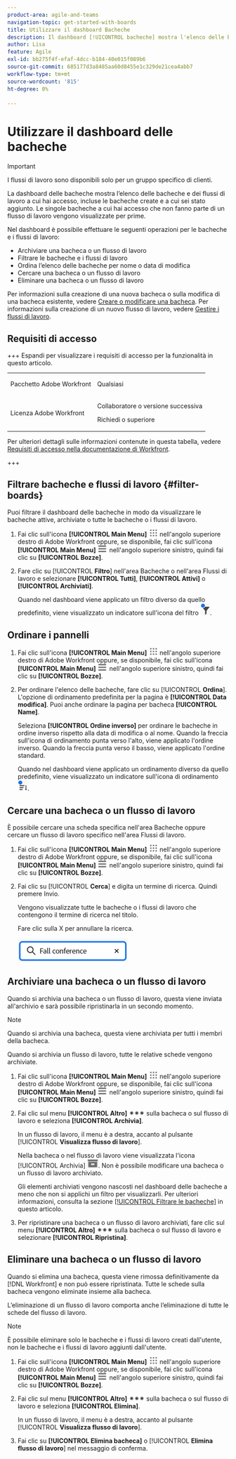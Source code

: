 ```yaml
---
product-area: agile-and-teams
navigation-topic: get-started-with-boards
title: Utilizzare il dashboard Bacheche
description: Il dashboard [!UICONTROL bacheche] mostra l'elenco delle bacheche a cui hai accesso, incluse le bacheche create e a cui sei stato aggiunto.
author: Lisa
feature: Agile
exl-id: bb275f4f-efaf-4dcc-b184-40e015f089b6
source-git-commit: 685177d3a8485aa60d8455e1c329de21cea4abb7
workflow-type: tm+mt
source-wordcount: '815'
ht-degree: 0%

---
```


# Utilizzare il dashboard delle bacheche

<!-- Audited: 1/2024 -->

>[!IMPORTANT]
>
>I flussi di lavoro sono disponibili solo per un gruppo specifico di clienti.

La dashboard delle bacheche mostra l’elenco delle bacheche e dei flussi di lavoro a cui hai accesso, incluse le bacheche create e a cui sei stato aggiunto. Le singole bacheche a cui hai accesso che non fanno parte di un flusso di lavoro vengono visualizzate per prime.

Nel dashboard è possibile effettuare le seguenti operazioni per le bacheche e i flussi di lavoro:

* Archiviare una bacheca o un flusso di lavoro
* Filtrare le bacheche e i flussi di lavoro
* Ordina l’elenco delle bacheche per nome o data di modifica
* Cercare una bacheca o un flusso di lavoro
* Eliminare una bacheca o un flusso di lavoro

Per informazioni sulla creazione di una nuova bacheca o sulla modifica di una bacheca esistente, vedere [Creare o modificare una bacheca](../../agile/get-started-with-boards/create-edit-board.md). Per informazioni sulla creazione di un nuovo flusso di lavoro, vedere [Gestire i flussi di lavoro](/help/quicksilver/agile/use-boards-agile-planning-tools/manage-collections.md).

## Requisiti di accesso

+++ Espandi per visualizzare i requisiti di accesso per la funzionalità in questo articolo.

<table style="table-layout:auto"> 
 <col> 
 <col> 
 <tbody> 
  <tr> 
   <td role="rowheader">Pacchetto Adobe Workfront</td> 
   <td> <p>Qualsiasi</p> </td> 
  </tr> 
  <tr> 
   <td role="rowheader">Licenza Adobe Workfront</td> 
   <td> 
   <p>Collaboratore o versione successiva</p> 
   <p>Richiedi o superiore</p>
   </td> 
  </tr> 
 </tbody> 
</table>

Per ulteriori dettagli sulle informazioni contenute in questa tabella, vedere [Requisiti di accesso nella documentazione di Workfront](/help/quicksilver/administration-and-setup/add-users/access-levels-and-object-permissions/access-level-requirements-in-documentation.md).

+++


## Filtrare bacheche e flussi di lavoro {#filter-boards}

Puoi filtrare il dashboard delle bacheche in modo da visualizzare le bacheche attive, archiviate o tutte le bacheche o i flussi di lavoro.

1. Fai clic sull&#39;icona **[!UICONTROL Main Menu]** ![Main Menu](/help/_includes/assets/main-menu-icon.png) nell&#39;angolo superiore destro di Adobe Workfront oppure, se disponibile, fai clic sull&#39;icona **[!UICONTROL Main Menu]** ![Main Menu](/help/_includes/assets/main-menu-icon-left-nav.png) nell&#39;angolo superiore sinistro, quindi fai clic su **[!UICONTROL Bozze]**.
1. Fare clic su [!UICONTROL **Filtro**] nell&#39;area Bacheche o nell&#39;area Flussi di lavoro e selezionare **[!UICONTROL Tutti]**, **[!UICONTROL Attivi]** o **[!UICONTROL Archiviati]**.

   Quando nel dashboard viene applicato un filtro diverso da quello predefinito, viene visualizzato un indicatore sull&#39;icona del filtro ![Filtro applicato al dashboard](assets/boards-filterapplied-30x30.png).

## Ordinare i pannelli

1. Fai clic sull&#39;icona **[!UICONTROL Main Menu]** ![Main Menu](/help/_includes/assets/main-menu-icon.png) nell&#39;angolo superiore destro di Adobe Workfront oppure, se disponibile, fai clic sull&#39;icona **[!UICONTROL Main Menu]** ![Main Menu](/help/_includes/assets/main-menu-icon-left-nav.png) nell&#39;angolo superiore sinistro, quindi fai clic su **[!UICONTROL Bozze]**.
1. Per ordinare l&#39;elenco delle bacheche, fare clic su [!UICONTROL **Ordina**]. L&#39;opzione di ordinamento predefinita per la pagina è **[!UICONTROL Data modifica]**. Puoi anche ordinare la pagina per bacheca **[!UICONTROL Name]**.

   Seleziona **[!UICONTROL Ordine inverso]** per ordinare le bacheche in ordine inverso rispetto alla data di modifica o al nome. Quando la freccia sull&#39;icona di ordinamento punta verso l&#39;alto, viene applicato l&#39;ordine inverso. Quando la freccia punta verso il basso, viene applicato l&#39;ordine standard.

   Quando nel dashboard viene applicato un ordinamento diverso da quello predefinito, viene visualizzato un indicatore sull&#39;icona di ordinamento ![Ordinamento applicato](assets/sort-applied-boards.png).

## Cercare una bacheca o un flusso di lavoro

È possibile cercare una scheda specifica nell&#39;area Bacheche oppure cercare un flusso di lavoro specifico nell&#39;area Flussi di lavoro.

1. Fai clic sull&#39;icona **[!UICONTROL Main Menu]** ![Main Menu](/help/_includes/assets/main-menu-icon.png) nell&#39;angolo superiore destro di Adobe Workfront oppure, se disponibile, fai clic sull&#39;icona **[!UICONTROL Main Menu]** ![Main Menu](/help/_includes/assets/main-menu-icon-left-nav.png) nell&#39;angolo superiore sinistro, quindi fai clic su **[!UICONTROL Bozze]**.
1. Fai clic su [!UICONTROL **Cerca**] e digita un termine di ricerca. Quindi premere Invio.

   Vengono visualizzate tutte le bacheche o i flussi di lavoro che contengono il termine di ricerca nel titolo.

   Fare clic sulla X per annullare la ricerca.

   ![Cerca bacheche nel dashboard](assets/boards-searchbox.png)

## Archiviare una bacheca o un flusso di lavoro

Quando si archivia una bacheca o un flusso di lavoro, questa viene inviata all&#39;archivio e sarà possibile ripristinarla in un secondo momento.

>[!NOTE]
>
>Quando si archivia una bacheca, questa viene archiviata per tutti i membri della bacheca.
>
>Quando si archivia un flusso di lavoro, tutte le relative schede vengono archiviate.

1. Fai clic sull&#39;icona **[!UICONTROL Main Menu]** ![Main Menu](/help/_includes/assets/main-menu-icon.png) nell&#39;angolo superiore destro di Adobe Workfront oppure, se disponibile, fai clic sull&#39;icona **[!UICONTROL Main Menu]** ![Main Menu](/help/_includes/assets/main-menu-icon-left-nav.png) nell&#39;angolo superiore sinistro, quindi fai clic su **[!UICONTROL Bozze]**.
1. Fai clic sul menu **[!UICONTROL Altro]** ![Altro menu](assets/more-icon-spectrum.png) sulla bacheca o sul flusso di lavoro e seleziona **[!UICONTROL Archivia]**.

   In un flusso di lavoro, il menu è a destra, accanto al pulsante [!UICONTROL **Visualizza flusso di lavoro**].

   Nella bacheca o nel flusso di lavoro viene visualizzata l&#39;icona [!UICONTROL Archivia] ![Archivia](assets/archive-icon-spectrum-25x20.png). Non è possibile modificare una bacheca o un flusso di lavoro archiviato.

   Gli elementi archiviati vengono nascosti nel dashboard delle bacheche a meno che non si applichi un filtro per visualizzarli. Per ulteriori informazioni, consulta la sezione [[!UICONTROL Filtrare le bacheche]](#filter-boards) in questo articolo.

1. Per ripristinare una bacheca o un flusso di lavoro archiviati, fare clic sul menu **[!UICONTROL Altro]** ![Icona altro menu](assets/more-icon-spectrum.png) sulla bacheca o sul flusso di lavoro e selezionare **[!UICONTROL Ripristina]**.

## Eliminare una bacheca o un flusso di lavoro

Quando si elimina una bacheca, questa viene rimossa definitivamente da [!DNL Workfront] e non può essere ripristinata. Tutte le schede sulla bacheca vengono eliminate insieme alla bacheca.

L’eliminazione di un flusso di lavoro comporta anche l’eliminazione di tutte le schede del flusso di lavoro.

>[!NOTE]
>
>È possibile eliminare solo le bacheche e i flussi di lavoro creati dall&#39;utente, non le bacheche e i flussi di lavoro aggiunti dall&#39;utente.

1. Fai clic sull&#39;icona **[!UICONTROL Main Menu]** ![Main Menu](/help/_includes/assets/main-menu-icon.png) nell&#39;angolo superiore destro di Adobe Workfront oppure, se disponibile, fai clic sull&#39;icona **[!UICONTROL Main Menu]** ![Main Menu](/help/_includes/assets/main-menu-icon-left-nav.png) nell&#39;angolo superiore sinistro, quindi fai clic su **[!UICONTROL Bozze]**.
1. Fai clic sul menu **[!UICONTROL Altro]** ![[!UICONTROL Altro menu]](assets/more-icon-spectrum.png) sulla bacheca o sul flusso di lavoro e seleziona **[!UICONTROL Elimina]**.

   In un flusso di lavoro, il menu è a destra, accanto al pulsante [!UICONTROL **Visualizza flusso di lavoro**].

1. Fai clic su **[!UICONTROL Elimina bacheca]** o [!UICONTROL **Elimina flusso di lavoro**] nel messaggio di conferma.

<!-- ## Move a board to a workstream

You can move a standalone board into a workstream, or move a board from one workstream to another workstream.

>[!NOTE]
>
>You can only move boards that you created, not boards that you were added to.

1. Click the **[!UICONTROL Main Menu]** icon ![](assets/main-menu-icon.png) in the upper-right corner of [!DNL Adobe Workfront], then click **[!UICONTROL Boards]**.
1. Click the **[!UICONTROL More]** menu ![[!UICONTROL More menu]](assets/more-icon-spectrum.png) on the board, and select [!UICONTROL **Move to workstream**].
1. Select which workstream to add the board to, and click [!UICONTROL **Move**].

   The board is moved into the workstream and no longer appears in the [!UICONTROL Boards] area.
   If you have not created a workstream yet, you are prompted to create one to move the board into.
-->
